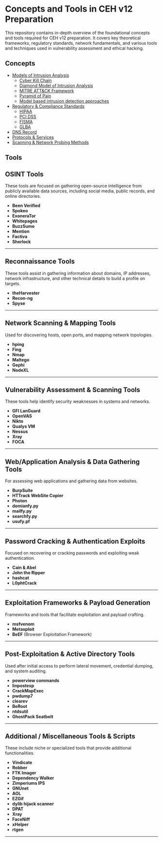 # Concepts and Tools in CEH v12 Preparation

This repository contains in-depth overview of the foundational concepts and tools required for CEH v12 preparation. It covers key theoretical frameworks, regulatory standards, network fundamentals, and various tools and techniques used in vulnerability assessment and ethical hacking. 

## Concepts

- [Models of Intrusion Analysis](Concepts/Models%20of%20Intrusion%20Analysis.md)
    - [Cyber Kill Chain](Concepts/Models%20of%20Intrusion%20Analysis.md#cyber-kill-chain)
    - [Diamond Model of Intrusion Analysis](Concepts/Models%20of%20Intrusion%20Analysis.md#diamond-model-of-intrusion-analysis)
    - [MITRE ATT&CK Framework](Concepts/Models%20of%20Intrusion%20Analysis.md#mitre-attck-framework)
    - [Pyramid of Pain](Concepts/Models%20of%20Intrusion%20Analysis.md#pyramid-of-pain)
    - [Model based intrusion detection approaches](Concepts/Models%20of%20Intrusion%20Analysis.md#model-based-intrusion-detection-approaches)
- [Regulatory & Compliance Standards](Concepts/Regulatory%20and%20compilance%20standards.md)
   - [HIPAA](Concepts/Regulatory%20and%20compilance%20standards.md#hipaa)
   - [PCI DSS](Concepts/Regulatory%20and%20compilance%20standards.md#pci-dss)
   - [FISMA](Concepts/Regulatory%20and%20compilance%20standards.md#fisma)
   - [GLBA](Concepts/Regulatory%20and%20compilance%20standards.md#glba)
- [DNS Record](Concepts/DNS%20Record.md)
- [Protocols & Services](Concepts/Protocols%20and%20Services.md)
- [Scanning & Network Probing Methods](Concepts/Scan%20and%20Ping%20Methods.md)

## Tools

## OSINT Tools
These tools are focused on gathering open-source intelligence from publicly available data sources, including social media, public records, and online directories.
- **Been Verified**
- **Spokeo**
- **ExoneraTor**
- **Whitepages**
- **BuzzSumo**
- **Mention**
- **Factiva**
- **Sherlock**

---

## Reconnaissance Tools
These tools assist in gathering information about domains, IP addresses, network infrastructure, and other technical details to build a profile on targets.
- **theHarvester**
- **Recon-ng**
- **Spyse**

---

## Network Scanning & Mapping Tools
Used for discovering hosts, open ports, and mapping network topologies.
- **hping**
- **Fing**
- **Nmap**
- **Maltego**
- **Gephi**
- **NodeXL**

---

## Vulnerability Assessment & Scanning Tools
These tools help identify security weaknesses in systems and networks.
- **GFI LanGuard**
- **OpenVAS**
- **Nikto**
- **Qualys VM**
- **Nessus**
- **Xray**
- **FOCA**

---

## Web/Application Analysis & Data Gathering Tools
For assessing web applications and gathering data from websites.
- **BurpSuite**
- **HTTrack WebSite Copier**
- **Photon**
- **domianfy.py**
- **mailfy.py**
- **searchfy.py**
- **usufy.pf**

---

## Password Cracking & Authentication Exploits
Focused on recovering or cracking passwords and exploiting weak authentication.
- **Cain & Abel**
- **John the Ripper**
- **hashcat**
- **L0phtCrack**

---

## Exploitation Frameworks & Payload Generation
Frameworks and tools that facilitate exploitation and payload crafting.
- **msfvenom**
- **Metasploit**
- **BeEF** (Browser Exploitation Framework)

---

## Post-Exploitation & Active Directory Tools
Used after initial access to perform lateral movement, credential dumping, and system auditing.
- **powerview commands**
- **linpostexp**
- **CrackMapExec**
- **pwdump7**
- **clearev**
- **BeRoot**
- **ntdsutil**
- **GhostPack Seatbelt**

---

## Additional / Miscellaneous Tools & Scripts
These include niche or specialized tools that provide additional functionalities.
- **Vindicate**
- **Robber**
- **FTK Imager**
- **Dependency Walker**
- **Zimperiums IPS**
- **GNUnet**
- **AOL**
- **EZGif**
- **dylib hijack scanner**
- **DPAT**
- **Xray**
- **FaceNiff**
- **xHelper**
- **rtgen**

---
